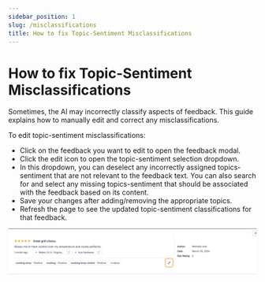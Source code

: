 ```yaml
---
sidebar_position: 1
slug: /misclassifications
title: How to fix Topic-Sentiment Misclassifications
---
```

# How to fix Topic-Sentiment Misclassifications

Sometimes, the AI may incorrectly classify aspects of feedback. This guide explains how to manually edit and correct any misclassifications.

To edit topic-sentiment misclassifications:
- Click on the feedback you want to edit to open the feedback modal.
- Click the edit icon to open the topic-sentiment selection dropdown. 
- In this dropdown, you can deselect any incorrectly assigned topics-sentiment that are not relevant to the feedback text. You can also search for and select any missing topics-sentiment that should be associated with the feedback based on its content.
- Save your changes after adding/removing the appropriate topics.
- Refresh the page to see the updated topic-sentiment classifications for that feedback.

![review-tab](/img/help/topics-sentiments/review-tab.png)

